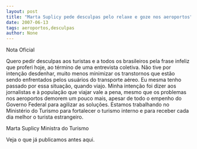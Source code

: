```yaml
---
layout: post
title: "Marta Suplicy pede desculpas pelo relaxe e goze nos aeroportos"
date: 2007-06-13
tags: aeroportos,desculpas
author: None
---
```

Nota Oficial

Quero pedir desculpas aos turistas e a todos os brasileiros pela frase infeliz que proferi hoje, ao t&eacute;rmino de uma entrevista coletiva. N&atilde;o tive por inten&ccedil;&atilde;o desdenhar, muito menos minimizar os transtornos que est&atilde;o sendo enfrentados pelos usu&aacute;rios do transporte a&eacute;reo. Eu mesma tenho passado por essa situa&ccedil;&atilde;o, quando viajo. Minha inten&ccedil;&atilde;o foi dizer aos jornalistas e &agrave; popula&ccedil;&atilde;o que viajar vale a pena, mesmo que os problemas nos aeroportos demorem um pouco mais, apesar de todo o empenho do Governo Federal para agilizar as solu&ccedil;&otilde;es. Estamos trabalhando no Minist&eacute;rio do Turismo para fortalecer o turismo interno e para receber cada dia melhor o turista estrangeiro.


Marta Suplicy
Ministra do Turismo

Veja o que j&aacute; publicamos antes aqui. 